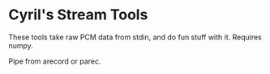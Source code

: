 Cyril's Stream Tools
====================

These tools take raw PCM data from stdin, and do fun stuff with it.
Requires numpy.

Pipe from arecord or parec.